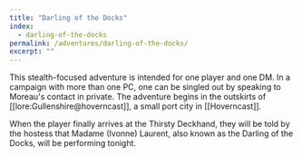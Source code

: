 ```yaml
---
title: "Darling of the Docks"
index:
  - darling-of-the-docks
permalink: /adventures/darling-of-the-docks/
excerpt: ""
---
```

This stealth-focused adventure is intended for one player and one DM. In a campaign with more than one PC, one can be singled out by speaking to Moreau's contact in private. The adventure begins in the outskirts of [[lore:Gullenshire@hoverncast]], a small port city in [[Hoverncast]].

When the player finally arrives at the Thirsty Deckhand, they will be told by the hostess that Madame (Ivonne) Laurent, also known as the Darling of the Docks, will be performing tonight.